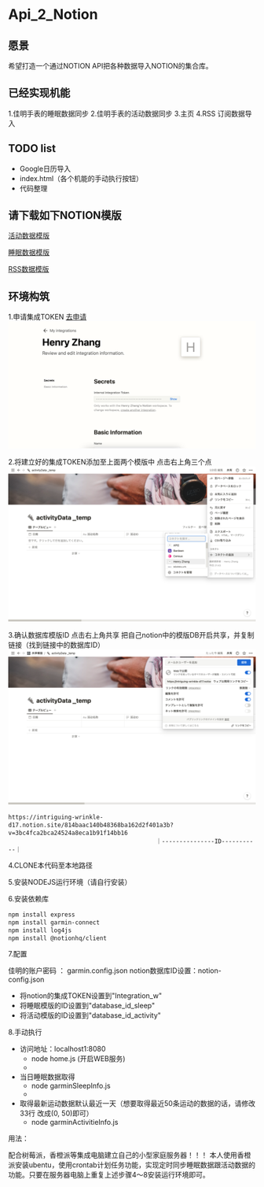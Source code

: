 # Api_2_Notion

## 愿景
希望打造一个通过NOTION API把各种数据导入NOTION的集合库。

## 已经实现机能
1.佳明手表的睡眠数据同步
2.佳明手表的活动数据同步
3.主页
4.RSS 订阅数据导入

## TODO list
- Google日历导入
- index.html（各个机能的手动执行按钮）
- 代码整理

## 请下载如下NOTION模版
[活动数据模版](https://intriguing-wrinkle-d17.notion.site/814baac3140b48368ba162d25f401a3b?v=3bc4fca2bca24524a8eca1b91f14bb16)

[睡眠数据模版](https://intriguing-wrinkle-d17.notion.site/7a1032ab6abe4a6e86cc9ea8dc6749c9?v=0f742529531241439f71423490e1cd05)

[RSS数据模版](https://intriguing-wrinkle-d17.notion.site/4655739d0b1e4bedb0cb37121ac391c4?v=b1b3bad37956499aa815bf84599bdafe)

## 环境构筑

1.申请集成TOKEN [去申请](https://www.notion.so/my-integrations)
![avatar](/help/img/申请集成TOKEN.png)

2.将建立好的集成TOKEN添加至上面两个模版中 点击右上角三个点
![avatar](/help/img/集成TOKEN关联.png)

3.确认数据库模版ID 点击右上角共享
把自己notion中的模版DB开启共享，并复制链接（找到链接中的数据库ID）
![avatar](/help/img/数据模版ID确认.png)

```shell
https://intriguing-wrinkle-d17.notion.site/814baac140b48368ba162d2f401a3b?v=3bc4fca2bca24524a8eca1b91f14bb16
                                          ｜---------------ID-----------｜
```

4.CLONE本代码至本地路径

5.安装NODEJS运行环境（请自行安装）

6.安装依赖库

```shell
npm install express
npm install garmin-connect
npm install log4js
npm install @notionhq/client
```

7.配置

佳明的账户密码 ： garmin.config.json 
notion数据库ID设置：notion-config.json 
- 将notion的集成TOKEN设置到"Integration_w"
- 将睡眠模版的ID设置到"database_id_sleep"
- 将活动模版的ID设置到"database_id_activity"

8.手动执行

- 访问地址：localhost1:8080
  - node home.js (开启WEB服务) 
  - 
- 当日睡眠数据取得
  - node garminSleepInfo.js 
  - 
- 取得最新运动数据默认最近一天（想要取得最近50条运动的数据的话，请修改33行 改成(0, 50)即可）
  - node garminActivitieInfo.js 

用法：

配合树莓派，香橙派等集成电脑建立自己的小型家庭服务器！！！
本人使用香橙派安装ubentu，使用crontab计划任务功能，实现定时同步睡眠数据跟活动数据的功能。只要在服务器电脑上重复上述步骤4～8安装运行环境即可。